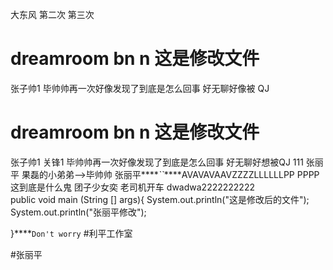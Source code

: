 
大东风
第二次
第三次
# dreamroom  bn n 这是修改文件
张子帅1
毕帅帅再一次好像发现了到底是怎么回事
好无聊好像被 QJ
# dreamroom  bn n 这是修改文件
张子帅1 关锋1
毕帅帅再一次好像发现了到底是怎么回事
好无聊好想被QJ 111
张丽平
果磊的小弟弟-->毕帅帅
张丽平****_``_****AVAVAVAAVZZZZLLLLLLPP
PPPP
这到底是什么鬼
团子少女奕 老司机开车
dwadwa2222222222    
public void main (String [] args){
    System.out.println("这是修改后的文件");
    System.out.println("张丽平修改");  
    
}****`Don't worry`
#利平工作室

#张丽平
